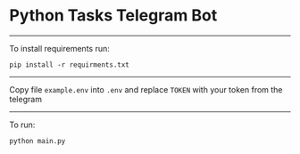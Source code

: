 # Python Tasks Telegram Bot

---

To install requirements run: 


`pip install -r requirments.txt`

---

Copy file `example.env` into `.env` and replace `TOKEN` with your token from the telegram

---

To run:

`python main.py`